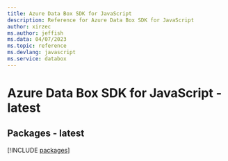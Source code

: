 ```yaml
---
title: Azure Data Box SDK for JavaScript
description: Reference for Azure Data Box SDK for JavaScript
author: xirzec
ms.author: jeffish
ms.data: 04/07/2023
ms.topic: reference
ms.devlang: javascript
ms.service: databox
---
```

# Azure Data Box SDK for JavaScript - latest
## Packages - latest
[!INCLUDE [packages](data-box-index.md)]